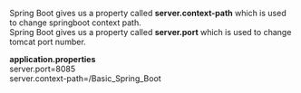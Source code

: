 Spring Boot gives us a property called <b>server.context-path</b> which is used to change springboot context path. <br/>
Spring Boot gives us a property called <b>server.port</b> which is used to change tomcat port number.


<b>application.properties</b>
<br/>
server.port=8085
<br/>
server.context-path=/Basic_Spring_Boot
<br/>
